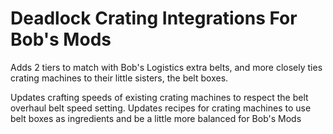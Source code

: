 # Deadlock Crating Integrations For Bob's Mods
Adds 2 tiers to match with Bob's Logistics extra belts, and more closely ties crating machines to their little sisters, the belt boxes.

Updates crafting speeds of existing crating machines to respect the belt overhaul belt speed setting. Updates recipes for crating machines to use belt boxes as ingredients and be a little more balanced for Bob's Mods
